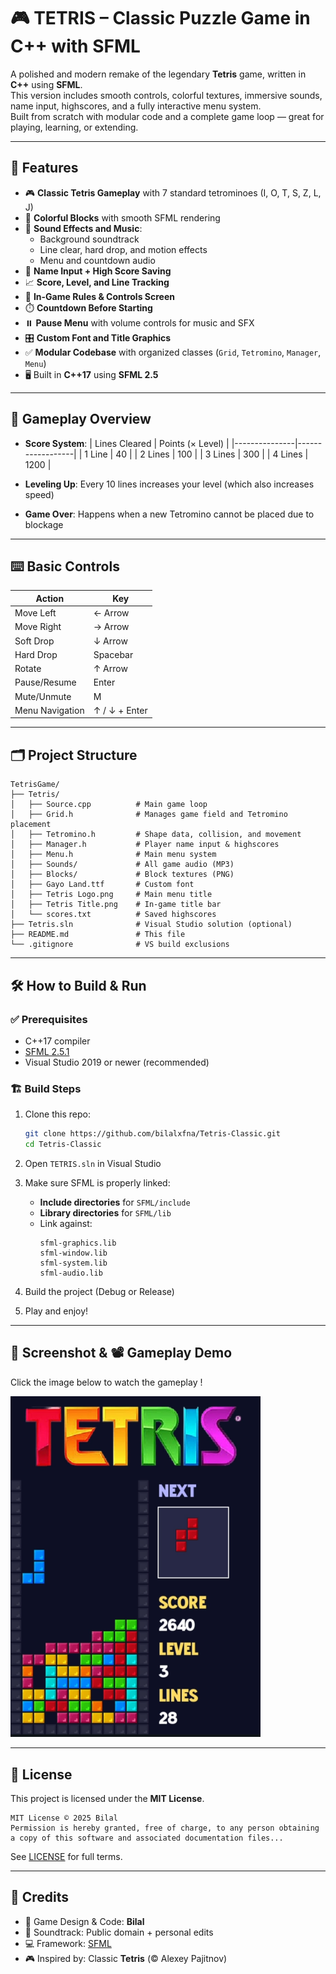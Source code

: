 
# 🎮 TETRIS – Classic Puzzle Game in C++ with SFML

A polished and modern remake of the legendary **Tetris** game, written in **C++** using **SFML**.  
This version includes smooth controls, colorful textures, immersive sounds, name input, highscores, and a fully interactive menu system.  
Built from scratch with modular code and a complete game loop — great for playing, learning, or extending.

---

## 🚀 Features

- 🎮 **Classic Tetris Gameplay** with 7 standard tetrominoes (I, O, T, S, Z, L, J)
- 🎨 **Colorful Blocks** with smooth SFML rendering
- 🎼 **Sound Effects and Music**:
  - Background soundtrack
  - Line clear, hard drop, and motion effects
  - Menu and countdown audio
- 🧠 **Name Input + High Score Saving**
- 📈 **Score, Level, and Line Tracking**
- 🧾 **In-Game Rules & Controls Screen**
- ⏱️ **Countdown Before Starting**
- ⏸️ **Pause Menu** with volume controls for music and SFX
- 🎛️ **Custom Font and Title Graphics**
- ✅ **Modular Codebase** with organized classes (`Grid`, `Tetromino`, `Manager`, `Menu`)
- 🖥️ Built in **C++17** using **SFML 2.5**

---

## 🧠 Gameplay Overview

- **Score System**:
  | Lines Cleared | Points (× Level) |
  |---------------|------------------|
  | 1 Line        | 40               |
  | 2 Lines       | 100              |
  | 3 Lines       | 300              |
  | 4 Lines       | 1200             |

- **Leveling Up**: Every 10 lines increases your level (which also increases speed)

- **Game Over**: Happens when a new Tetromino cannot be placed due to blockage

---

## ⌨️ Basic Controls

| Action              | Key            |
|---------------------|----------------|
| Move Left           | ← Arrow        |
| Move Right          | → Arrow        |
| Soft Drop           | ↓ Arrow        |
| Hard Drop           | Spacebar       |
| Rotate              | ↑ Arrow        |
| Pause/Resume        | Enter          |
| Mute/Unmute         | M              |
| Menu Navigation     | ↑ / ↓ + Enter  |

---

## 🗂️ Project Structure

```
TetrisGame/
├── Tetris/
│   ├── Source.cpp          # Main game loop
│   ├── Grid.h              # Manages game field and Tetromino placement
│   ├── Tetromino.h         # Shape data, collision, and movement
│   ├── Manager.h           # Player name input & highscores
│   ├── Menu.h              # Main menu system
│   ├── Sounds/             # All game audio (MP3)
│   ├── Blocks/             # Block textures (PNG)
│   ├── Gayo Land.ttf       # Custom font
│   ├── Tetris Logo.png     # Main menu title
│   ├── Tetris Title.png    # In-game title bar
│   └── scores.txt          # Saved highscores
├── Tetris.sln              # Visual Studio solution (optional)
├── README.md               # This file
└── .gitignore              # VS build exclusions
```

---

## 🛠️ How to Build & Run

### ✅ Prerequisites
- C++17 compiler
- [SFML 2.5.1](https://www.sfml-dev.org/)
- Visual Studio 2019 or newer (recommended)

### 🏗️ Build Steps

1. Clone this repo:
   ```bash
   git clone https://github.com/bilalxfna/Tetris-Classic.git
   cd Tetris-Classic
   ```

2. Open `TETRIS.sln` in Visual Studio

3. Make sure SFML is properly linked:
   - **Include directories** for `SFML/include`
   - **Library directories** for `SFML/lib`
   - Link against:
     ```
     sfml-graphics.lib
     sfml-window.lib
     sfml-system.lib
     sfml-audio.lib
     ```

4. Build the project (Debug or Release)

5. Play and enjoy!

---

##  📸 Screenshot & 📽️ Gameplay Demo

Click the image below to watch the gameplay !

<a href="https://github.com/bilalxfna/TETRIS/releases/download/fna.v1/TETRIS.Final.Gameplay.mp4">
  <img src="images/preview2.jpg" width="400"/>
</a>

---

## 📜 License

This project is licensed under the **MIT License**.

```
MIT License © 2025 Bilal  
Permission is hereby granted, free of charge, to any person obtaining a copy of this software and associated documentation files...
```

See [LICENSE](./LICENSE) for full terms.

---

## 🙌 Credits

- 🎨 Game Design & Code: **Bilal**
- 🎵 Soundtrack: Public domain + personal edits
- 💻 Framework: [SFML](https://www.sfml-dev.org/)
- 🎮 Inspired by: Classic **Tetris** (© Alexey Pajitnov)

